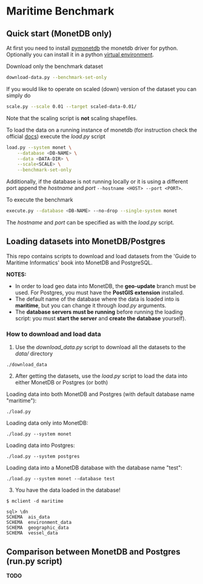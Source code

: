 # Maritime Benchmark

## Quick start (MonetDB only)

At first you need to install [pymonetdb](github.com/MonetDB/pymonetdb)
the monetdb driver for python. Optionally you can install it in a python
[virtual environment](docs.python.org/3/library/vevn).

Download only the benchmark dataset
```sh
download-data.py --benchmark-set-only
```

If you would like to operate on scaled (down) version of the dataset you
can simply do
```sh
scale.py --scale 0.01 --target scaled-data-0.01/
```
Note that the scaling script is **not** scaling shapefiles.

To load the data on a running instance of monetdb (for instruction check
the official
[docs](monetdb.org/documentation/user-guide/tutorials/voc-tutorial/))
execute the _load.py_ script
```sh
load.py --system monet \
    --database <DB-NAME> \
    --data <DATA-DIR> \
    --scale<SCALE> \
    --benchmark-set-only 
```
Additionally, if the database is not running locally or it is using a
different port append the _hostname_ and _port_ `--hostname <HOST>
--port <PORT>`. 

To execute the benchmark
```sh
execute.py --database <DB-NAME> --no-drop --single-system monet
```
The _hostname_ and _port_ can be specified as with the _load.py_ script.

## Loading datasets into MonetDB/Postgres

This repo contains scripts to download and load datasets from the 'Guide
to Maritime Informatics' book into MonetDB and PostgreSQL. 

**NOTES:**
* In order to load geo data into MonetDB, the **geo-update** branch must
  be used. For Postgres, you must have the **PostGIS extension**
  installed.
* The default name of the database where the data is loaded into is
  **maritime**, but you can change it through *load.py* arguments.
* The **database servers must be running** before running the loading
  script: you must **start the server** and **create the database**
  yourself).

### How to download and load data

1. Use the *download_data.py* script to download all the datasets to the
   *data/* directory
```
./download_data
```

2. After getting the datasets, use the *load.py* script to load the data
   into either MonetDB or Postgres (or both)

Loading data into both MonetDB and Postgres (with default database name
"maritime"):
```
./load.py
```

Loading data only into MonetDB:
```
./load.py --system monet
```

Loading data into Postgres:
```
./load.py --system postgres
```

Loading data into a MonetDB database with the database name "test":
```
./load.py --system monet --database test
```

3. You have the data loaded in the database!
```
$ mclient -d maritime

sql> \dn
SCHEMA  ais_data
SCHEMA  environment_data
SCHEMA  geographic_data
SCHEMA  vessel_data
```

## Comparison between MonetDB and Postgres (run.py script)

**TODO**
